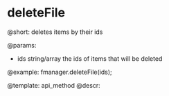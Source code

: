 deleteFile
=============

@short:
	deletes items by their ids

@params:
- ids		string/array			the ids of items that will be deleted


@example:
fmanager.deleteFile(ids);

@template:	api_method
@descr:

